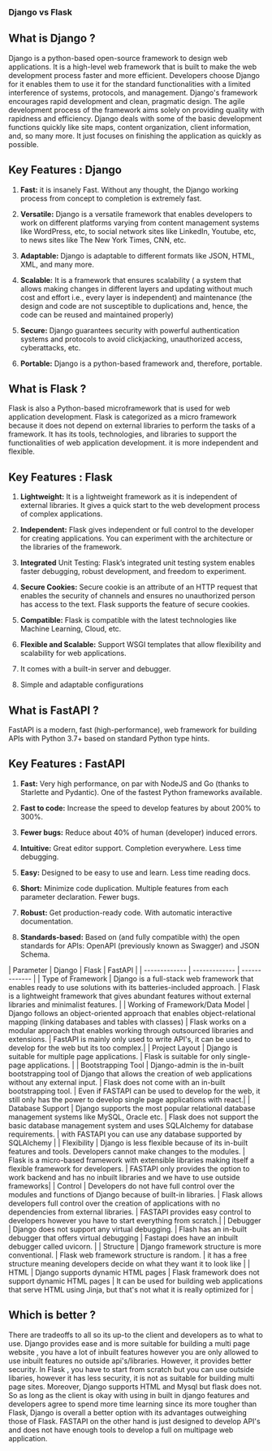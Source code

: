 ### Django vs Flask

## What is Django ?

Django is a python-based open-source framework to design web applications. It is a high-level web framework that is built to make the web development process faster and more efficient. Developers choose Django for it enables them to use it for the standard functionalities with a limited interference of systems, protocols, and management. Django's framework encourages rapid development and clean, pragmatic design. The agile development process of the framework aims solely on providing quality with rapidness and efficiency. Django deals with some of the basic development functions quickly like site maps, content organization, client information, and, so many more. It just focuses on finishing the application as quickly as possible. 

## Key Features : Django

1. **Fast:** it is insanely Fast. Without any thought, the Django working process from concept to completion is extremely fast.

2. **Versatile:** Django is a versatile framework that enables developers to work on different platforms varying from content management systems like WordPress, etc, to social network sites like LinkedIn, Youtube, etc, to news sites like The New York Times, CNN, etc.

3. **Adaptable:** Django is adaptable to different formats like JSON, HTML, XML, and many more.

4. **Scalable:** It is a framework that ensures scalability ( a system that allows making changes in different layers and updating without much cost and effort i.e., every layer is independent) and maintenance (the design and code are not susceptible to duplications and, hence, the code can be reused and maintained properly)

5. **Secure:** Django guarantees security with powerful authentication systems and protocols to avoid clickjacking, unauthorized access, cyberattacks, etc.

6. **Portable:** Django is a python-based framework and, therefore, portable. 

## What is Flask ?

Flask is also a Python-based microframework that is used for web application development. Flask is categorized as a micro framework because it does not depend on external libraries to perform the tasks of a framework. It has its tools, technologies, and libraries to support the functionalities of web application development. it is more independent and flexible.

## Key Features : Flask

1. **Lightweight:** It is a lightweight framework as it is independent of external libraries. It gives a quick start to the web development process of complex applications. 

2. **Independent:** Flask gives independent or full control to the developer for creating applications. You can experiment with the architecture or the libraries of the framework.

3. **Integrated** Unit Testing: Flask’s integrated unit testing system enables faster debugging, robust development, and freedom to experiment.

4. **Secure Cookies:** Secure cookie is an attribute of an HTTP request that enables the security of channels and ensures no unauthorized person has access to the text. Flask supports the feature of secure cookies.

5. **Compatible:** Flask is compatible with the latest technologies like Machine Learning, Cloud, etc.

6. **Flexible and Scalable:** Support WSGI templates that allow flexibility and scalability for web applications.

7. It comes with a built-in server and debugger.

8. Simple and adaptable configurations

## What is FastAPI ?

FastAPI is a modern, fast (high-performance), web framework for building APIs with Python 3.7+ based on standard Python type hints.

## Key Features : FastAPI

1. **Fast:** Very high performance, on par with NodeJS and Go (thanks to Starlette and Pydantic). One of the fastest Python frameworks available.

2. **Fast to code:** Increase the speed to develop features by about 200% to 300%. 

3. **Fewer bugs:** Reduce about 40% of human (developer) induced errors. 

4. **Intuitive:** Great editor support. Completion everywhere. Less time debugging.

5. **Easy:** Designed to be easy to use and learn. Less time reading docs.

6. **Short:** Minimize code duplication. Multiple features from each parameter declaration. Fewer bugs.

7. **Robust:** Get production-ready code. With automatic interactive documentation.

8. **Standards-based:** Based on (and fully compatible with) the open standards for APIs: OpenAPI (previously known as Swagger) and JSON Schema.


| Parameter     | Django        | Flask | FastAPI |
| ------------- | ------------- | ------------- |
| Type of Framework | Django is a full-stack web framework that enables ready to use solutions with its batteries-included approach.  | Flask is a lightweight framework that gives abundant features without external libraries and minimalist features.  |
| Working of Framework/Data Model  | Django follows an object-oriented approach that enables object-relational mapping (linking databases and tables with classes) | Flask works on a modular approach that enables working through outsourced libraries and extensions.  | FastAPI is mainly only used to write API's, it can be used to develop for the web but its too complex.|
| Project Layout | Django is suitable for multiple page applications.  | Flask is suitable for only single-page applications.  |
| Bootstrapping Tool  | Django-admin is the in-built bootstrapping tool of Django that allows the creation of web applications without any external input.  | Flask does not come with an in-built bootstrapping tool. | Even if FASTAPI can be used to develop for the web, it still only has the power to develop single page applications with react.|
| Database Support  | Django supports the most popular relational database management systems like MySQL, Oracle etc.  | Flask does not support the basic database management system and uses SQLAlchemy for database requirements. | with FASTAPI you can use any database supported by SQLAlchemy |
| Flexibility | Django is less flexible because of its in-built features and tools. Developers cannot make changes to the modules.  | Flask is a micro-based framework with extensible libraries making itself a flexible framework for developers. | FASTAPI only provides the option to work backend and has no inbuilt libraries and we have to use outside frameworks|
|  Control | Developers do not have full control over the modules and functions of Django because of built-in libraries.  | Flask allows developers full control over the creation of applications with no dependencies from external libraries. | FASTAPI provides easy control to developers however you have to start everything from scratch.| 
| Debugger  | Django does not support any virtual debugging.  | Flash has an in-built debugger that offers virtual debugging | Fastapi does have an inbuilt debugger called uvicorn. | 
| Structure  | Django framework structure is more conventional. | Flask web framework structure is random. | it has a free structure meaning developers decide on what they want it to look like | 
| HTML  | Django supports dynamic HTML pages  | Flask framework does not support dynamic HTML pages  |  It can be used for building web applications that serve HTML using Jinja, but that's not what it is really optimized for |

## Which is better ? 

There are tradeoffs to all so its up-to the client and developers as to  what to use. Django provides ease and is more suitable for building a multi page website , you have a lot of inbuilt features however you are only allowed to use inbuilt features no outside api's/libraries. However, it provides better security. In Flask , you have to start from scratch but you can use outside libaries, however it has less security, it is  not as suitable for building multi page sites. Moreover, Django supports HTML and Mysql but flask does not. So as long as the client is okay with using in built in django features and developers agree to spend more time learning since its more tougher than Flask, Django is overall a better option with its advantages outweighing those of Flask. FASTAPI on the other hand is just designed to develop API's and does not have enough tools to develop  a full on multipage web application.
